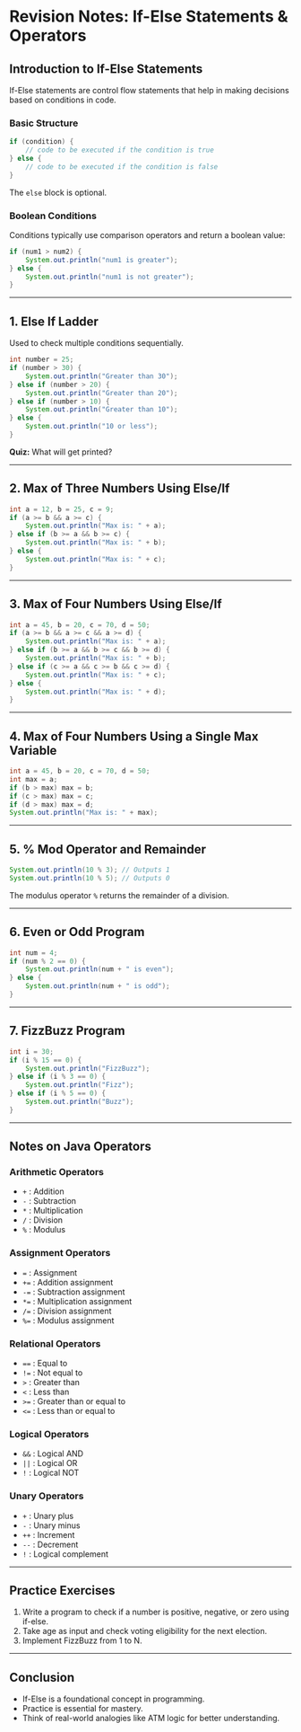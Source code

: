 
# Revision Notes: If-Else Statements & Operators

## Introduction to If-Else Statements

If-Else statements are control flow statements that help in making decisions based on conditions in code.

### Basic Structure

```java
if (condition) {
    // code to be executed if the condition is true
} else {
    // code to be executed if the condition is false
}
```

The `else` block is optional.

### Boolean Conditions

Conditions typically use comparison operators and return a boolean value:

```java
if (num1 > num2) {
    System.out.println("num1 is greater");
} else {
    System.out.println("num1 is not greater");
}
```

---

## 1. Else If Ladder

Used to check multiple conditions sequentially.

```java
int number = 25;
if (number > 30) {
    System.out.println("Greater than 30");
} else if (number > 20) {
    System.out.println("Greater than 20");
} else if (number > 10) {
    System.out.println("Greater than 10");
} else {
    System.out.println("10 or less");
}
```

**Quiz:** What will get printed?

---

## 2. Max of Three Numbers Using Else/If

```java
int a = 12, b = 25, c = 9;
if (a >= b && a >= c) {
    System.out.println("Max is: " + a);
} else if (b >= a && b >= c) {
    System.out.println("Max is: " + b);
} else {
    System.out.println("Max is: " + c);
}
```

---

## 3. Max of Four Numbers Using Else/If

```java
int a = 45, b = 20, c = 70, d = 50;
if (a >= b && a >= c && a >= d) {
    System.out.println("Max is: " + a);
} else if (b >= a && b >= c && b >= d) {
    System.out.println("Max is: " + b);
} else if (c >= a && c >= b && c >= d) {
    System.out.println("Max is: " + c);
} else {
    System.out.println("Max is: " + d);
}
```

---

## 4. Max of Four Numbers Using a Single Max Variable

```java
int a = 45, b = 20, c = 70, d = 50;
int max = a;
if (b > max) max = b;
if (c > max) max = c;
if (d > max) max = d;
System.out.println("Max is: " + max);
```

---

## 5. % Mod Operator and Remainder

```java
System.out.println(10 % 3); // Outputs 1
System.out.println(10 % 5); // Outputs 0
```

The modulus operator `%` returns the remainder of a division.

---

## 6. Even or Odd Program

```java
int num = 4;
if (num % 2 == 0) {
    System.out.println(num + " is even");
} else {
    System.out.println(num + " is odd");
}
```

---

## 7. FizzBuzz Program

```java
int i = 30;
if (i % 15 == 0) {
    System.out.println("FizzBuzz");
} else if (i % 3 == 0) {
    System.out.println("Fizz");
} else if (i % 5 == 0) {
    System.out.println("Buzz");
}
```

---

## Notes on Java Operators

### Arithmetic Operators

- `+` : Addition
- `-` : Subtraction
- `*` : Multiplication
- `/` : Division
- `%` : Modulus

### Assignment Operators

- `=` : Assignment
- `+=` : Addition assignment
- `-=` : Subtraction assignment
- `*=` : Multiplication assignment
- `/=` : Division assignment
- `%=` : Modulus assignment

### Relational Operators

- `==` : Equal to
- `!=` : Not equal to
- `>` : Greater than
- `<` : Less than
- `>=` : Greater than or equal to
- `<=` : Less than or equal to

### Logical Operators

- `&&` : Logical AND
- `||` : Logical OR
- `!` : Logical NOT

### Unary Operators

- `+` : Unary plus
- `-` : Unary minus
- `++` : Increment
- `--` : Decrement
- `!` : Logical complement

---

## Practice Exercises

1. Write a program to check if a number is positive, negative, or zero using if-else.
2. Take age as input and check voting eligibility for the next election.
3. Implement FizzBuzz from 1 to N.

---

## Conclusion

- If-Else is a foundational concept in programming.
- Practice is essential for mastery.
- Think of real-world analogies like ATM logic for better understanding.
